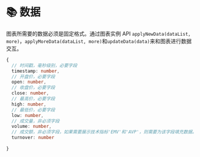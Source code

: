 # 📚 数据
图表所需要的数据必须是固定格式。通过图表实例 API `applyNewData(dataList, more)`，`applyMoreData(dataList, more)`和`updateData(data)`来和图表进行数据交互。

```typescript
{
  // 时间戳，毫秒级别，必要字段
  timestamp: number,
  // 开盘价，必要字段
  open: number,
  // 收盘价，必要字段
  close: number,
  // 最高价，必要字段
  high: number,
  // 最低价，必要字段
  low: number,
  // 成交量，非必须字段
  volume: number,
  // 成交额，非必须字段，如果需要展示技术指标'EMV'和'AVP'，则需要为该字段填充数据。
  turnover: number
  
}
```


